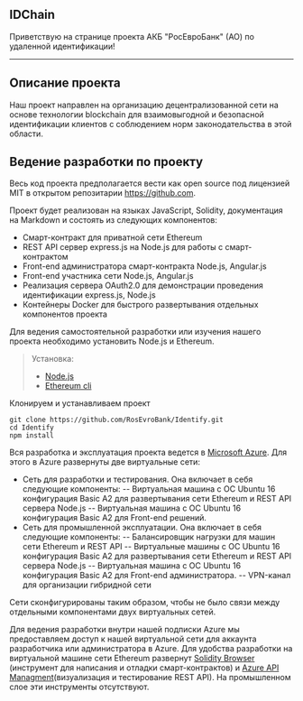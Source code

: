 ## IDChain


Приветствую на странице проекта АКБ "РосЕвроБанк" (АО) по удаленной идентификации!

----------


Описание проекта
----
Наш проект направлен на организацию децентрализованной сети на основе технологии blockchain для взаимовыгодной и безопасной идентификации клиентов с соблюдением норм законодательства в этой области.


Ведение разработки по проекту
----
Весь код проекта предполагается вести как open source под лицензией MIT в открытом репозитарии https://github.com.

Проект будет реализован на языках JavaScript, Solidity, документация на Markdown и состоять из следующих компонентов:

- Смарт-контракт для приватной сети Ethereum
- REST API сервер express.js на Node.js для работы с смарт-контрактом
- Front-end администратора смарт-контракта Node.js, Angular.js
- Front-end участника сети Node.js, Angular.js
- Реализация сервера OAuth2.0 для демонстрации проведения идентификации express.js,  Node.js
- Контейнеры Docker для быстрого развертывания отдельных компонентов проекта

Для ведения самостоятельной разработки или изучения нашего проекта необходимо установить Node.js и Ethereum.
> Установка: 
> 
> - [Node.js](https://nodejs.org/en/download/package-manager/)
> - [Ethereum cli](https://www.ethereum.org/cli)

Клонируем и устанавливаем проект 
```
git clone https://github.com/RosEvroBank/Identify.git
cd Identify
npm install
```

Вся разработка и эксплуатация проекта ведется в [Microsoft Azure](https://azure.microsoft.com/).
Для этого в Azure развернуты две виртуальные сети:

- Сеть для разработки и тестирования. Она включает в себя следующие компоненты:
-- Виртуальная машина с ОС Ubuntu 16 конфигурация Basic A2 для развертывания сети Ethereum и REST API сервера Node.js
-- Виртуальная машина с ОС Ubuntu 16 конфигурация Basic A2 для Front-end решений. 
- Сеть для промышленной эксплуатации. Она включает в себя следующие компоненты:
-- Балансировщик нагрузки для машин сети Ethereum и REST API
-- Виртуальные машины с ОС Ubuntu 16 конфигурация Basic A2 для развертывания сети Ethereum и REST API сервера Node.js
-- Виртуальная машина с ОС Ubuntu 16 конфигурация Basic A2 для Front-end администратора. 
-- VPN-канал для организации гибридной сети

Сети сконфигурированы таким образом, чтобы не было связи между отдельными компонентами двух  виртуальных сетей.

Для ведения разработки внутри нашей подписки Azure мы предоставляем доступ к нашей виртуальной сети для аккаунта разработчика или администратора в Azure.
Для удобства разработки на виртуальной машине сети Ethereum развернут [Solidity Browser](https://github.com/ethereum/browser-solidity) (инструмент для написания и отладки смарт-контрактов) и [Azure API Managment](https://docs.microsoft.com/en-gb/azure/api-management/api-management-get-started)(визуализация и тестирование REST API). На промышленном слое эти инструменты отсутствуют.


